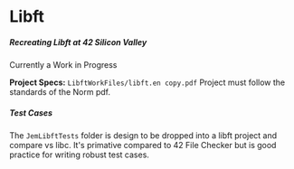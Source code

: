 # Libft
##### Recreating Libft at 42 Silicon Valley
Currently a Work in Progress

**Project Specs:** `LibftWorkFiles/libft.en copy.pdf`
Project must follow the standards of the Norm pdf. 


##### Test Cases
The `JemLibftTests` folder is design to be dropped into a libft project and compare vs libc. It's primative compared to 42 File Checker but is good practice for writing robust test cases.

